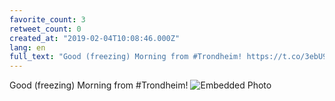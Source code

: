 ```yaml
---
favorite_count: 3
retweet_count: 0
created_at: "2019-02-04T10:08:46.000Z"
lang: en
full_text: "Good (freezing) Morning from #Trondheim! https://t.co/3ebU942A4t"
---
```


Good (freezing) Morning from #Trondheim!
![Embedded Photo](https://twitter-media-coderbyheart.s3.eu-north-1.amazonaws.com/1092364330333540352-DyjbjQAXgAE6y-p.jpg)

